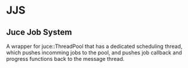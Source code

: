 # JJS
## Juce Job System
A wrapper for juce::ThreadPool that has a dedicated scheduling thread, which pushes incomming jobs to the pool, and pushes job callback and progress functions back to the message thread.
